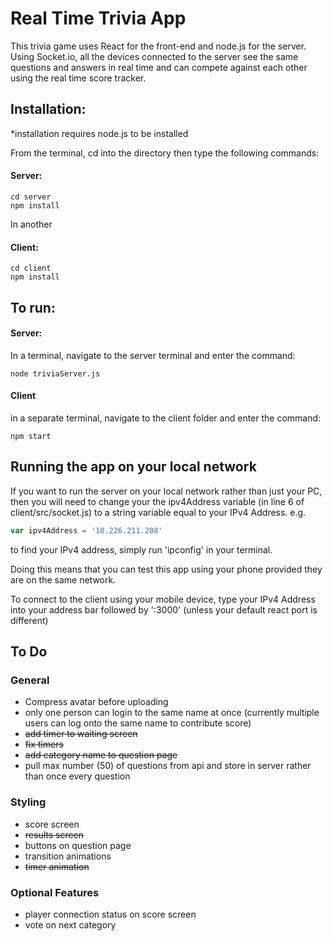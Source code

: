 # Real Time Trivia App

This trivia game uses React for the front-end and node.js for the server. Using Socket.io, all the devices connected to the server see the same questions and answers in real time and can compete against each other using the real time score tracker.

## Installation:
*installation requires node.js to be installed


From the terminal, cd into the directory then type the following commands:
#### Server:
```
cd server
npm install
```
In another
#### Client:
```
cd client
npm install
```

## To run:
#### Server:
In a terminal, navigate to the server terminal and enter the command: 
```
node triviaServer.js
```
#### Client
in a separate terminal, navigate to the client folder and enter the command:
```
npm start
```

## Running the app on your local network
If you want to run the server on your local network rather than just your PC, then you will need to change your the ipv4Address variable (in line 6 of client/src/socket.js) to a string variable equal to your IPv4 Address.
e.g.
```javascript
var ipv4Address = '10.226.211.208'
```
to find your IPv4 address, simply run 'ipconfig' in your terminal.

Doing this means that you can test this app using your phone provided they are on the same network.

To connect to the client using your mobile device, type your IPv4 Address into your address bar followed by ':3000' (unless your default react port is different)


## To Do
### General
  * Compress avatar before uploading
  * only one person can login to the same name at once (currently multiple users can log onto the same name to contribute score)
  * ~~add timer to waiting screen~~
  * ~~fix timers~~
  * ~~add category name to question page~~
  * pull max number (50) of questions from api and store in server rather than once every question

### Styling
  * score screen
  * ~~results screen~~
  * buttons on question page
  * transition animations
  * ~~timer animation~~

### Optional Features
  * player connection status on score screen
  * vote on next category
